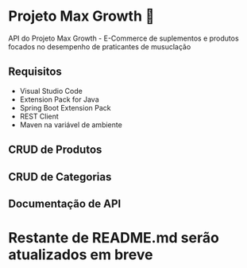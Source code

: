 # Projeto Max Growth 💉
API do Projeto Max Growth - E-Commerce de suplementos e produtos focados no desempenho de praticantes de musuclação

## Requisitos 
- Visual Studio Code
- Extension Pack for Java
- Spring Boot Extension Pack
- REST Client
- Maven na variável de ambiente

## CRUD de Produtos 
## CRUD de Categorias

## Documentação de API

# Restante de README.md serão atualizados em breve


